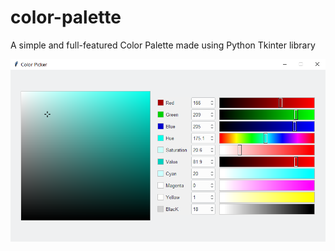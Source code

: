 # color-palette
A simple and full-featured Color Palette made using Python Tkinter library


![color-picker](https://github.com/melvinchia3636/color-palette/blob/693c8086fdde35081594c98628f338d893c1ba7b/color%20picker.png)
